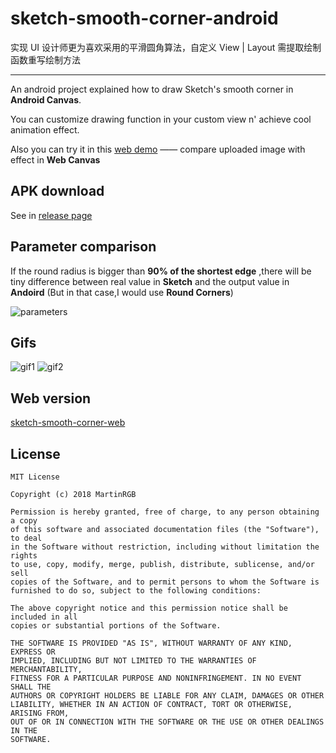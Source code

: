# sketch-smooth-corner-android

实现 UI 设计师更为喜欢采用的平滑圆角算法，自定义 View | Layout 需提取绘制函数重写绘制方法

------------------------------------------------------------------------------------------------------

An android project explained how to draw Sketch's smooth corner in **Android Canvas**.

You can customize drawing function in your custom view n' achieve cool animation effect.

Also you can try it in this [web demo](http://www.martinrgb.com/sketch-smooth-corner-web) —— compare uploaded image with effect in **Web Canvas**

## APK download

See in [release page](https://github.com/MartinRGB/sketch-smooth-corner-android/releases/tag/v0.1)

## Parameter comparison

If the round radius is bigger than **90% of the shortest edge** ,there will be tiny difference between real value in **Sketch** and the output value in **Andoird** (But in that case,I would use **Round Corners**)

![parameters](https://github.com/MartinRGB/sketch-smooth-corner-android/blob/master/art/compare.jpg?raw=true)

## Gifs

![gif1](https://raw.githubusercontent.com/MartinRGB/sketch-smooth-corner-android/master/art/capture1.gif)
![gif2](https://raw.githubusercontent.com/MartinRGB/sketch-smooth-corner-android/master/art/capture2.gif)

## Web version

[sketch-smooth-corner-web](https://github.com/MartinRGB/sketch-smooth-corner-web)

## License

```
MIT License

Copyright (c) 2018 MartinRGB

Permission is hereby granted, free of charge, to any person obtaining a copy
of this software and associated documentation files (the "Software"), to deal
in the Software without restriction, including without limitation the rights
to use, copy, modify, merge, publish, distribute, sublicense, and/or sell
copies of the Software, and to permit persons to whom the Software is
furnished to do so, subject to the following conditions:

The above copyright notice and this permission notice shall be included in all
copies or substantial portions of the Software.

THE SOFTWARE IS PROVIDED "AS IS", WITHOUT WARRANTY OF ANY KIND, EXPRESS OR
IMPLIED, INCLUDING BUT NOT LIMITED TO THE WARRANTIES OF MERCHANTABILITY,
FITNESS FOR A PARTICULAR PURPOSE AND NONINFRINGEMENT. IN NO EVENT SHALL THE
AUTHORS OR COPYRIGHT HOLDERS BE LIABLE FOR ANY CLAIM, DAMAGES OR OTHER
LIABILITY, WHETHER IN AN ACTION OF CONTRACT, TORT OR OTHERWISE, ARISING FROM,
OUT OF OR IN CONNECTION WITH THE SOFTWARE OR THE USE OR OTHER DEALINGS IN THE
SOFTWARE.
```
